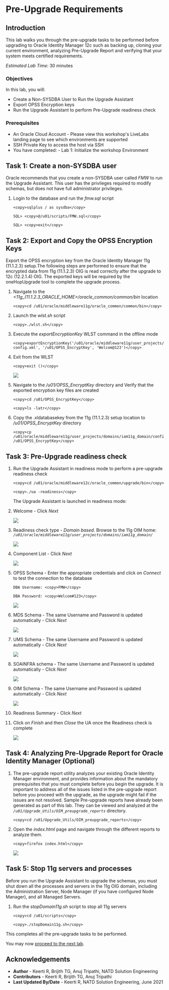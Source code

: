 # Pre-Upgrade Requirements

## Introduction

This lab walks you through the pre-upgrade tasks to be performed before upgrading to Oracle Identity Manager 12c such as backing up, cloning your current environment, analyzing Pre-Upgrade Report and verifying that your system meets certified requirements.

*Estimated Lab Time*: 30 minutes

### Objectives

In this lab, you will:
* Create a Non-SYSDBA User to Run the Upgrade Assistant
* Export OPSS Encryption keys
* Run the Upgrade Assistant to perform Pre-Upgrade readiness check

### Prerequisites

* An Oracle Cloud Account - Please view this workshop's LiveLabs landing page to see which environments are supported
* SSH Private Key to access the host via SSH
* You have completed:
      - Lab 1: Initialize the workshop Environment


## Task 1: Create a non-SYSDBA user

Oracle recommends that you create a non-SYSDBA user called *FMW* to run the Upgrade Assistant. This user has the privileges required to modify schemas, but does not have full administrator privileges.

1. Login to the database and run the *fmw.sql* script

    ```
    <copy>sqlplus / as sysdba</copy>
    ```
    ```
    SQL> <copy>@/u01/scripts/FMW.sql</copy>
    ```
    ```
    SQL> <copy>exit</copy>
    ```

## Task 2: Export and Copy the OPSS Encryption Keys

Export the OPSS encryption key from the Oracle Identity Manager 11g (11.1.2.3) setup.The following steps are performed to ensure that the encrypted data from 11g (11.1.2.3) OIG is read correctly after the upgrade to 12c (12.2.1.4) OIG. The exported keys will be required by the oneHopUpgrade tool to complete the upgrade process.

1. Navigate to the *<11g_(11.1.2.3_ORACLE_HOME>/oracle_common/common/bin* location

    ```
    <copy>cd /u01/oracle/middleware11g/oracle_common/common/bin</copy>
    ```

2. Launch the *wlst.sh* script
    ```
    <copy>./wlst.sh</copy>
    ```

3. Execute the *exportEncryptionKey* WLST command in the offline mode

    ```
    <copy>exportEncryptionKey('/u01/oracle/middleware11g/user_projects/domains/iam11g_domain/config/fmwconfig/jps-config.xml', '/u01/OPSS_EncryptKey', 'Welcom@123')</copy>
    ```

4. Exit from the WLST
    ```
    <copy>exit ()</copy>      
    ```

    ![](images/1-wlst.png)

5. Navigate to the */u01/OPSS_EncryptKey* directory and Verify that the exported encryption key files are created

    ```
    <copy>cd /u01/OPSS_EncryptKey</copy>
    ```
    ```
    <copy>ls -latr</copy>
    ```

6. Copy the .xldatabasekey from the 11g (11.1.2.3) setup location to */u01/OPSS_EncryptKey* directory

    ```
    <copy>cp /u01/oracle/middleware11g/user_projects/domains/iam11g_domain/config/fmwconfig/.xldatabasekey /u01/OPSS_EncryptKey</copy>
    ```

## Task 3: Pre-Upgrade readiness check

1. Run the Upgrade Assistant in readiness mode to perform a pre-upgrade readiness check

    ```
    <copy>cd /u01/oracle/middleware12c/oracle_common/upgrade/bin</copy>
    ```

    ```
    <copy>./ua -readiness</copy>
    ```

    The Upgrade Assistant is launched in readiness mode:

2. Welcome - Click *Next*

    ![](images/2-ua.png)

3. Readiness check type - *Domain based*. Browse to the 11g OIM home: *`/u01/oracle/middleware11g/user_projects/domains/iam11g_domain/`*

    ![](images/3-ua.png)

4. Component List - Click *Next*

    ![](images/4-ua.png)

5. OPSS Schema - Enter the appropriate credentials and click on *Connect* to test the connection to the database

    ```
    DBA Username: <copy>FMW</copy>
    ```
    ```
    DBA Password: <copy>Welcom#123</copy>
    ```

    ![](images/5-ua.png)

6. MDS Schema - The same Username and Password is updated automatically - Click *Next*

    ![](images/6-ua.png)

7. UMS Schema - The same Username and Password is updated automatically - Click *Next*

    ![](images/7-ua.png)

8. SOAINFRA schema - The same Username and Password is updated automatically - Click *Next*

    ![](images/8-ua.png)

9. OIM Schema - The same Username and Password is updated automatically - Click *Next*

    ![](images/9-ua.png)

10. Readiness Summary - Click *Next*

11. Click on *Finish* and then *Close* the UA once the Readiness check is complete

    ![](images/10-ua.png)

## Task 4: Analyzing Pre-Upgrade Report for Oracle Identity Manager (Optional)

1. The pre-upgrade report utility analyzes your existing Oracle Identity Manager environment, and provides information about the mandatory prerequisites that you must complete before you begin the upgrade. It is important to address all of the issues listed in the pre-upgrade report before you proceed with the upgrade, as the upgrade might fail if the issues are not resolved.
Sample Pre-upgrade reports have already been generated as part of this lab. They can be viewed and analyzed at the *`/u01/Upgrade_Utils/OIM_preupgrade_reports`* directory.

    ```
    <copy>cd /u01/Upgrade_Utils/OIM_preupgrade_reports</copy>
    ```

2. Open the *index.html* page and navigate through the different reports to analyze them.

    ```
    <copy>firefox index.html</copy>
    ```

    ![](images/Reports.png)

## Task 5: Stop 11g servers and processes

Before you run the Upgrade Assistant to upgrade the schemas, you must shut down all the processes and servers in the 11g OIG domain, including the Administration Server, Node Manager (if you have configured Node Manager), and all Managed Servers.

1. Run the *stopDomain11g.sh* script to stop all 11g servers

    ```
    <copy>cd /u01/scripts</copy>
    ```

    ```
    <copy>./stopDomain11g.sh</copy>
    ```

This completes all the pre-upgrade tasks to be performed.

You may now [proceed to the next lab](#next).

## Acknowledgements
* **Author** - Keerti R, Brijith TG, Anuj Tripathi, NATD Solution Engineering
* **Contributors** -  Keerti R, Brijith TG, Anuj Tripathi
* **Last Updated By/Date** - Keerti R, NATD Solution Engineering, June 2021
